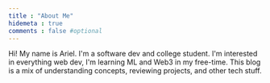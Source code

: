 ```yaml
---
title : "About Me"
hidemeta : true
comments : false #optional
---
```

Hi! My name is Ariel. I'm a software dev and college student. I'm interested in everything web dev, I'm learning ML and Web3 in my free-time. This blog is a mix of understanding concepts, reviewing projects, and other tech stuff. 